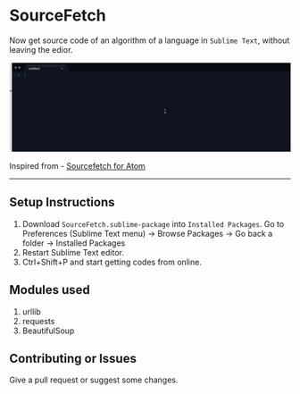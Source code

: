 # SourceFetch

Now get source code of an algorithm of a language in `Sublime Text`, without leaving the edior.

![Demo gif](https://github.com/VinayakBagaria/SourceFetch/blob/master/example.gif)

Inspired from - [Sourcefetch for Atom](https://github.com/tspenov/sourcefetch)

--------------------

## Setup Instructions

1. Download `SourceFetch.sublime-package` into `Installed Packages`.
	Go to Preferences (Sublime Text menu) -> Browse Packages -> Go back a folder -> Installed Packages
2. Restart Sublime Text editor.
3. Ctrl+Shift+P and start getting codes from online.

## Modules used

1. urllib
2. requests
3. BeautifulSoup

## Contributing or Issues

Give a pull request or suggest some changes.
